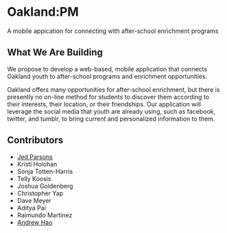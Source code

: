Oakland:PM
==========

A mobile appication for connecting with after-school enrichment programs

What We Are Building
--------------------

We propose to develop a web-based, mobile application that connects Oakland
youth to after-school programs and enrichment opportunities.

Oakland offers many opportunities for after-school enrichment, but there is
presently no on-line method for students to discover them according to their
interests, their location, or their friendships.  Our application will leverage
the social media that youth are already using, such as facebook, twitter, and
tumblr, to bring current and personalized information to them.
 
Contributors
------------

- [Jed Parsons](https://github.com/jedp)
- Kristi Holohan
- Sonja Totten-Harris
- Telly Koosis
- Joshua Goldenberg
- Christopher Yap
- Dave Meyer
- Aditya Pai
- Raimundo Martinez
- [Andrew Hao](https://github.com/andrewhao)


